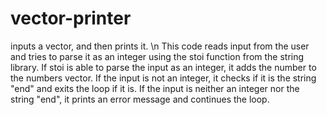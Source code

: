 # vector-printer
inputs a vector, and then prints it. \n
This code reads input from the user and tries to parse it as an integer using the stoi function from the string library. If stoi is able to parse the input as an integer, it adds the number to the numbers vector. If the input is not an integer, it checks if it is the string "end" and exits the loop if it is. If the input is neither an integer nor the string "end", it prints an error message and continues the loop.
